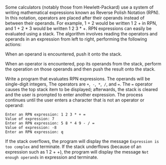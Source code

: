 Some calculators (notably those from Hewlett-Packard) use a system of writing mathematical expressions known as Reverse Polish Notation (RPN). In this notation, operators are placed after their operands instead of between their operands. For example, 1 + 2 would be written 1 2 + in RPN, and 1 + 2 * 3 would be written 1 2 3 * +. RPN expressions can easily be evaluated using a stack. The algorithm involves reading the operators and operands in an expression from left to right, performing the following actions:


When an operand is encountered, push it onto the stack.

When an operator is encountered, pop its operands from the stack, perform the operation on those operands and then push the result onto the stack.

Write a program that evaluates RPN expressions. The operands will be single-digit integers, The operators are ```+```,``` -```,``` *```,``` /```, and ```=```. The ```=``` operator causes the top stack item to be displayed; afterwards, the stack is cleared and the user is prompted to enter another expression. The process continues until the user enters a character that is not an operator or operand:

```
Enter an RPN expression: 1 2 3 * + =
Value of expression: 7
Enter an RPN expression: 5 8 * 4 9 - / =
Value of expression: -8
Enter an RPN expression: q 
```

If the stack overflows, the program will display the message ```Expression is too complex``` and terminate. If the stack underflows (because of an expression such as 1 2 + +), the program will display the message ```Not enough operands``` in expression and terminate.
